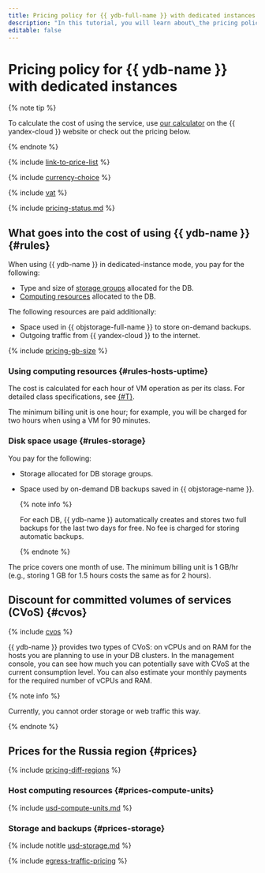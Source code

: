 ```yaml
---
title: Pricing policy for {{ ydb-full-name }} with dedicated instances
description: "In this tutorial, you will learn about\_the pricing policy for {{ ydb-full-name }} with dedicated instances."
editable: false
---
```


# Pricing policy for {{ ydb-name }} with dedicated instances



{% note tip %}




To calculate the cost of using the service, use [our calculator](https://yandex.cloud/en/prices?state=02fcbc53c755#calculator) on the {{ yandex-cloud }} website or check out the pricing below.


{% endnote %}

{% include [link-to-price-list](../../_includes/pricing/link-to-price-list.md) %}

{% include [currency-choice](../../_includes/pricing/currency-choice.md) %}

{% include [vat](../../_includes/vat.md) %}

{% include [pricing-status.md](../_includes/pricing/pricing-status.md) %}

## What goes into the cost of using {{ ydb-name }} {#rules}

When using {{ ydb-name }} in dedicated-instance mode, you pay for the following:
* Type and size of [storage groups](../concepts/resources.md#storage-groups) allocated for the DB.
* [Computing resources](../concepts/resources.md#resource-presets) allocated to the DB.

The following resources are paid additionally:
* Space used in {{ objstorage-full-name }} to store on-demand backups.
* Outgoing traffic from {{ yandex-cloud }} to the internet.

{% include [pricing-gb-size](../_includes/pricing/pricing-gb-size.md) %}

### Using computing resources {#rules-hosts-uptime}

The cost is calculated for each hour of VM operation as per its class. For detailed class specifications, see [{#T}](../concepts/index.md).

The minimum billing unit is one hour; for example, you will be charged for two hours when using a VM for 90 minutes.

### Disk space usage {#rules-storage}

You pay for the following:
* Storage allocated for DB storage groups.
* Space used by on-demand DB backups saved in {{ objstorage-name }}.

  {% note info %}

  For each DB, {{ ydb-name }} automatically creates and stores two full backups for the last two days for free. No fee is charged for storing automatic backups.

  {% endnote %}

The price covers one month of use. The minimum billing unit is 1 GB/hr (e.g., storing 1 GB for 1.5 hours costs the same as for 2 hours).

## Discount for committed volumes of services (CVoS) {#cvos}

{% include [cvos](../../_includes/mdb/cvos.md) %}

{{ ydb-name }} provides two types of CVoS: on vCPUs and on RAM for the hosts you are planning to use in your DB clusters. In the management console, you can see how much you can potentially save with CVoS at the current consumption level. You can also estimate your monthly payments for the required number of vCPUs and RAM.

{% note info %}

Currently, you cannot order storage or web traffic this way.

{% endnote %}

## Prices for the Russia region {#prices}

{% include [pricing-diff-regions](../../_includes/pricing-diff-regions.md) %}


### Host computing resources {#prices-compute-units}



{% include [usd-compute-units.md](../../_pricing/ydb/usd-compute-units.md) %}


### Storage and backups {#prices-storage}



{% include notitle [usd-storage.md](../../_pricing/ydb/usd-storage.md) %}


{% include [egress-traffic-pricing](../../_includes/egress-traffic-pricing.md) %}
